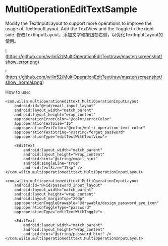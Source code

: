 # MultiOperationEditTextSample

Modify the TextInputLayout to support more operations to improve the usage of TextInputLayout.
Add the TextView and the Toggle to the right side.
修改TextInputLayout，添加文字和按钮在右侧，以优化TextInputLayout的使用。

!(https://github.com/wilin52/MultiOperationEditText/raw/master/screenshot/show_error.png)

!(https://github.com/wilin52/MultiOperationEditText/raw/master/screenshot/show_normal.png)

How to use: 

    <com.wilin.multioperationedittext.MultiOperationInputLayout
        android:id="@+id/email_input_layout"
        android:layout_width="match_parent"
        android:layout_height="wrap_content"
        app:operationErrorColor="@color/errorColor"
        app:operationTextSize="15"
        app:operationTextColor="@color/multi_operation_text_color"
        app:operationTextString="@string/forget_password"
        app:operationType="editTextWithTextView">

        <EditText
            android:layout_width="match_parent"
            android:layout_height="wrap_content"
            android:hint="@string/email_hint"
            android:singleLine="true"
            android:textSize="15sp" />
    </com.wilin.multioperationedittext.MultiOperationInputLayout>
    
    <com.wilin.multioperationedittext.MultiOperationInputLayout
        android:id="@+id/password_input_layout"
        android:layout_width="match_parent"
        android:layout_height="wrap_content"
        android:layout_marginTop="20dp"
        app:operationToggleDrawable="@drawable/design_password_eye_icon"
        app:operationToggleType="password"
        app:operationType="editTextWithToggle">

        <EditText
            android:layout_width="match_parent"
            android:layout_height="wrap_content"
            android:hint="@string/password_hint" />
    </com.wilin.multioperationedittext.MultiOperationInputLayout>
